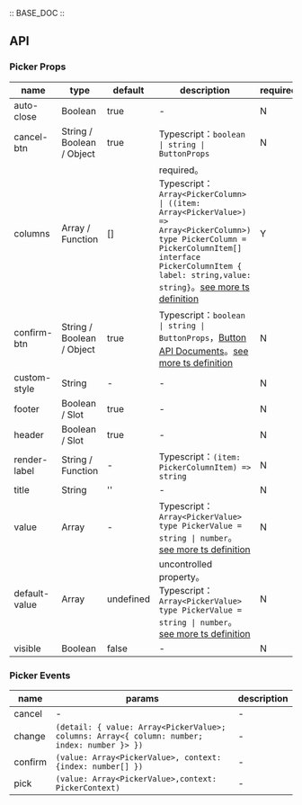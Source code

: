 :: BASE_DOC ::

## API
### Picker Props

name | type | default | description | required
-- | -- | -- | -- | --
auto-close | Boolean | true | \- | N
cancel-btn | String / Boolean / Object | true | Typescript：`boolean \| string \| ButtonProps` | N
columns | Array / Function | [] | required。Typescript：`Array<PickerColumn> \| ((item: Array<PickerValue>)  => Array<PickerColumn>)` `type PickerColumn = PickerColumnItem[]` `interface PickerColumnItem { label: string,value: string}`。[see more ts definition](https://github.com/Tencent/tdesign-miniprogram/tree/develop/src/picker/type.ts) | Y
confirm-btn | String / Boolean / Object | true | Typescript：`boolean \| string \| ButtonProps`，[Button API Documents](./button?tab=api)。[see more ts definition](https://github.com/Tencent/tdesign-miniprogram/tree/develop/src/picker/type.ts) | N
custom-style | String | - | \- | N
footer | Boolean / Slot | true | \- | N
header | Boolean / Slot | true | \- | N
render-label | String / Function | - | Typescript：`(item: PickerColumnItem) => string` | N
title | String | '' | \- | N
value | Array | - | Typescript：`Array<PickerValue>` `type PickerValue = string \| number`。[see more ts definition](https://github.com/Tencent/tdesign-miniprogram/tree/develop/src/picker/type.ts) | N
default-value | Array | undefined | uncontrolled property。Typescript：`Array<PickerValue>` `type PickerValue = string \| number`。[see more ts definition](https://github.com/Tencent/tdesign-miniprogram/tree/develop/src/picker/type.ts) | N
visible | Boolean | false | \- | N

### Picker Events

name | params | description
-- | -- | --
cancel | - | \-
change | `(detail: { value: Array<PickerValue>; columns: Array<{ column: number; index: number }> })` | \-
confirm | `(value: Array<PickerValue>, context: {index: number[] })` | \-
pick | `(value: Array<PickerValue>,context: PickerContext)` | \-

